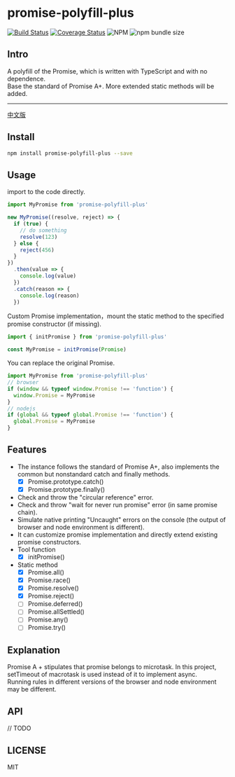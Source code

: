 # promise-polyfill-plus

[![Build Status](https://travis-ci.com/calimanco/promise-polyfill-plus.svg?branch=main)](https://travis-ci.com/calimanco/promise-polyfill-plus)
[![Coverage Status](https://coveralls.io/repos/github/calimanco/promise-polyfill-plus/badge.svg?branch=main)](https://coveralls.io/github/calimanco/promise-polyfill-plus?branch=main)
![NPM](https://img.shields.io/npm/l/promise-polyfill-plus)
![npm bundle size](https://img.shields.io/bundlephobia/min/promise-polyfill-plus)

## Intro

A polyfill of the Promise, which is written with TypeScript and with no dependence.  
Base the standard of Promise A+. More extended static methods will be added.  

---

[中文版](https://github.com/calimanco/promise-polyfill-plus/blob/main/README.md)

## Install

```bash
npm install promise-polyfill-plus --save
```

## Usage

import to the code directly.

```javascript
import MyPromise from 'promise-polyfill-plus'

new MyPromise((resolve, reject) => {
  if (true) {
    // do something
    resolve(123)
  } else {
    reject(456)
  }
})
  .then(value => {
    console.log(value)
  })
  .catch(reason => {
    console.log(reason)
  })
```

Custom Promise implementation，mount the static method to the specified promise constructor (if missing).

```javascript
import { initPromise } from 'promise-polyfill-plus'

const MyPromise = initPromise(Promise)
```

You can replace the original Promise.

```javascript
import MyPromise from 'promise-polyfill-plus'
// browser
if (window && typeof window.Promise !== 'function') {
  window.Promise = MyPromise
}
// nodejs
if (global && typeof global.Promise !== 'function') {
  global.Promise = MyPromise
}
```

## Features

- The instance follows the standard of Promise A+, also implements the common but nonstandard catch and finally methods.
  * [x] Promise.prototype.catch()
  * [x] Promise.prototype.finally()
- Check and throw the "circular reference" error.
- Check and throw "wait for never run promise" error (in same promise chain).
- Simulate native printing "Uncaught" errors on the console (the output of browser and node environment is different).
- It can customize promise implementation and directly extend existing promise constructors.
- Tool function
  * [x] initPromise()
- Static method
  * [x] Promise.all()
  * [x] Promise.race()
  * [x] Promise.resolve()
  * [x] Promise.reject()
  * [ ] Promise.deferred()
  * [ ] Promise.allSettled()
  * [ ] Promise.any()
  * [ ] Promise.try()

## Explanation

Promise A + stipulates that promise belongs to microtask. In this project, setTimeout of macrotask is used instead of it to implement async.  
Running rules in different versions of the browser and node environment may be different.

## API

// TODO

## LICENSE

MIT
